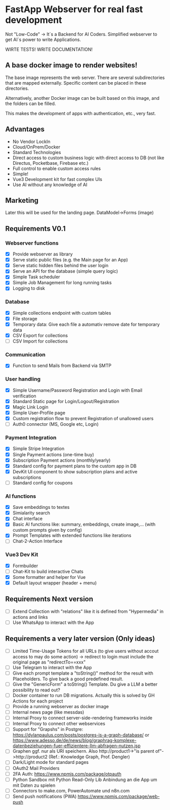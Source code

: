 # FastApp Webserver for real fast development

Not "Low-Code" -> It´s a Backend for AI Coders.
Simplified webserver to get AI´s power to write Applications.

WIRTE TESTS!
WRITE DOCUMENTATION!

## A base docker image to render websites!

The base image represents the web server.
There are several subdirectories that are mapped externally.
Specific content can be placed in these directories.

Alternatively, another Docker image can be built based on this image, and the folders can be filled.

This makes the development of apps with authentication, etc., very fast.

## Advantages

- No Vendor LockIn
- Cloud/OnPrem/Docker
- Standard Technologies
- Direct access to custom business logic with direct access to DB (not like Directus, Pocketbase, Firebase etc.)
- Full control to enable custom access rules
- Simple!
- Vue3 Development kit for fast complex UIs
- Use AI without any knowledge of AI

## Marketing

Later this will be used for the landing page.
DataModel->Forms (image)

## Requirements V0.1

### Webserver functions

- [x] Provide webserver as library
- [x] Serve static public files (e.g. the Main page for an App)
- [x] Serve static hidden files behind the user login
- [x] Serve an API for the database (simple query logic)
- [x] Simple Task scheduler
- [x] Simple Job Management for long running tasks
- [x] Logging to disk

### Database

- [x] Simple collections endpoint with custom tables
- [x] File storage
- [x] Temporary data: Give each file a automativ remove date for temporary data
- [x] CSV Export for collections
- [ ] CSV Import for collections

### Communication

- [x] Function to send Mails from Backend via SMTP

### User handling

- [x] Simple Username/Password Registration and Login with Email verification
- [x] Standard Static page for Login/Logout/Registration
- [x] Magic Link Login
- [x] Simple User-Profile page
- [x] Custom registration flow to prevent Registration of unallowed users
- [ ] Auth0 connector (MS, Google etc, Login)

### Payment Integration

- [x] Simple Stripe Integration
- [x] Single Payment actions (one-time buy)
- [x] Subscription Payment actions (monthly/yearly)
- [x] Standard config for payment plans to the custom app in DB
- [x] DevKit UI component to show subscription plans and active subscriptions
- [ ] Standard config for coupons

### AI functions

- [x] Save embeddings to textes
- [x] Simialarity search
- [x] Chat interface
- [x] Basic AI functions like: summary, embeddings, create image,... (with custom prompts given by config)
- [x] Prompt Templates with extended functions like iterations
- [ ] Chat-2-Action Interface

### Vue3 Dev Kit

- [x] Formbuilder
- [ ] Chat-Kit to build interactive Chats
- [x] Some formatter and helper for Vue
- [x] Default layout wrapper (header + menu)

## Requirements Next version

- [ ] Extend Collection with "relations" like it is defined from "Hypermedia" in actions and links
- [ ] Use WhatsApp to interact with the App

## Requirements a very later version (Only ideas)

- [ ] Limited Time-Usage Tokens for all URLs (to give users without accout access to may do some action) -> redirect to login must include the original page as "redirectTo==xxx"
- [ ] Use Telegram to interact with the App
- [ ] Give each prompt template a "toString()" method for the result with Placeholders. To give back a good predefined result.
- [ ] Give the "GenericForm" a toString() Template. Du give a LLM a better possibility to read out?
- [ ] Docker container to run DB migrations. Actually this is solved by GH Actions for each project
- [ ] Provide a running webserver as docker image
- [ ] Internal news page (like messdas)
- [ ] Internal Proxy to connect server-side-rendering frameworks inside
- [ ] Internal Proxy to connect other webservices
- [ ] Support for "Grapshs" in Postgre: https://dylanpaulus.com/posts/postgres-is-a-graph-database/ or https://www.adesso.de/de/news/blog/graphrag-komplexe-datenbeziehungen-fuer-effizientere-llm-abfragen-nutzen.jsp
- [ ] Graphen ggf. nur als URI speichern. Also http://product1->"is parent of"->http://product2 (Ref.: Knowledge Graph, Prof. Dengler)
- [ ] Dark/Light mode for standard pages
- [ ] OAuth2 Mail Providers
- [ ] 2FA Auth: https://www.npmjs.com/package/otpauth
- [ ] Python Sandbox mit Python Read-Only Lib Anbindung an die App um mit Daten zu spielen
- [ ] Connectors to make.com, PowerAutomate und n8n.com
- [ ] Send push notifications (PWA) https://www.npmjs.com/package/web-push
